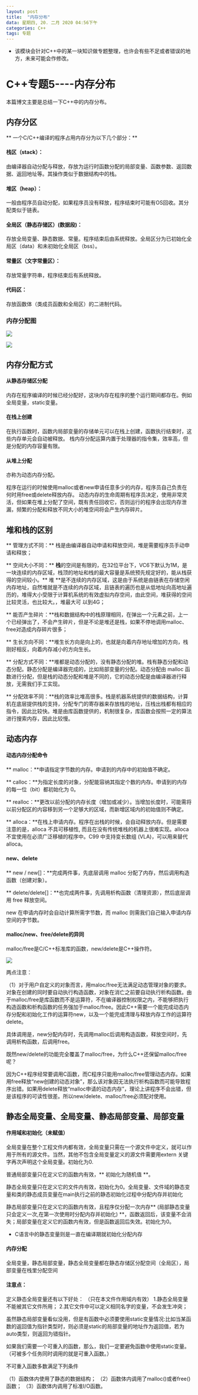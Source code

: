 ```yaml
---
layout: post
title:  "内存分布"
data: 星期四, 20. 二月 2020 04:56下午 
categories: C++
tags: 专题
---
```

* 该模块会针对C++中的某一块知识做专题整理，也许会有些不足或者错误的地方，未来可能会作修改。

# C++专题5----内存分布

本篇博文主要是总结一下C++中的内存分布。

## 内存分区
** 一个C/C++编译的程序占用内存分为以下几个部分：**

#### 栈区（stack）：
由编译器自动分配与释放，存放为运行时函数分配的局部变量、函数参数、返回数据、返回地址等。其操作类似于数据结构中的栈。

#### 堆区（heap）：
一般由程序员自动分配，如果程序员没有释放，程序结束时可能有OS回收。其分配类似于链表。

#### 全局区（静态存储区）(数据段)：
存放全局变量、静态数据、常量。程序结束后由系统释放。全局区分为已初始化全局区（data）和未初始化全局区（bss）。

#### 常量区（文字常量区）：
存放常量字符串，程序结束后有系统释放。

#### 代码区：
存放函数体（类成员函数和全局区）的二进制代码。

### 内存分配图

![](imgs/20200220-173033.png)

![](imgs/20200221-191525.png)

## 内存分配方式

#### 从静态存储区分配
内存在程序编译的时候已经分配好，这块内存在程序的整个运行期间都存在。例如全局变量，static变量。

#### 在栈上创建
在执行函数时，函数内局部变量的存储单元可以在栈上创建，函数执行结束时，这些内存单元会自动被释放。
栈内存分配运算内置于处理器的指令集，效率高，但是分配的内存容量有限。


#### 从堆上分配
亦称为动态内存分配。

程序在运行的时候使用malloc或者new申请任意多少的内存，程序员自己负责在何时用free或delete释放内存。
动态内存的生命周期有程序员决定，使用非常灵活，但如果在堆上分配了空间，既有责任回收它，否则运行的程序会出现内存泄漏，频繁的分配和释放不同大小的堆空间将会产生内存碎片。

## 堆和栈的区别
** 管理方式不同：** 栈是由编译器自动申请和释放空间，堆是需要程序员手动申请和释放；

** 空间大小不同：** **栈**的空间是有限的，在32位平台下，VC6下默认为1M，是一块连续的内存区域，栈顶的地址和栈的最大容量是系统预先规定好的，能从栈获得的空间较小。** 堆 **是不连续的内存区域，这是由于系统是由链表在存储空闲内存地址，自然堆就是不连续的内存区域，且链表的遍历也是从低地址向高地址遍历的，堆得大小受限于计算机系统的有效虚拟内存空间，由此空间，堆获得的空间比较灵活，也比较大。，堆最大可	以到4G；

** 能否产生碎片：**栈和数据结构中的栈原理相同，在弹出一个元素之前，上一个已经弹出了，不会产生碎片，但是不论是堆还是栈，如果不停地调用malloc、free对造成内存碎片很多；

** 生长方向不同：**堆生长方向是向上的，也就是向着内存地址增加的方向，栈刚好相反，向着内存减小的方向生长。

** 分配方式不同：**堆都是动态分配的，没有静态分配的堆。栈有静态分配和动态分配。静态分配是编译器完成的，比如局部变量的分配。动态分配由 malloc 函数进行分配，但是栈的动态分配和堆是不同的，它的动态分配是由编译器进行释放，无需我们手工实现。

** 分配效率不同：**栈的效率比堆高很多。栈是机器系统提供的数据结构，计算机在底层提供栈的支持，分配专门的寄存器来存放栈的地址，压栈出栈都有相应的指令，因此比较快。堆是由库函数提供的，机制很复杂，库函数会按照一定的算法进行搜索内存，因此比较慢。

##  动态内存
#### 动态内存分配命令
** malloc：**申请指定字节数的内存。申请到的内存中的初始值不确定。

** calloc：**为指定长度的对象，分配能容纳其指定个数的内存。申请到的内存的每一位（bit）都初始化为 0。

** realloc：**更改以前分配的内存长度（增加或减少）。当增加长度时，可能需将以前分配区的内容移到另一个足够大的区域，而新增区域内的初始值则不确定。

** alloca：**在栈上申请内存。程序在出栈的时候，会自动释放内存。但是需要注意的是，alloca 不具可移植性, 而且在没有传统堆栈的机器上很难实现。alloca 不宜使用在必须广泛移植的程序中。C99 中支持变长数组 (VLA)，可以用来替代 alloca。

#### new、delete
** new / new[]：**完成两件事，先底层调用 malloc 分配了内存，然后调用构造函数（创建对象）。

** delete/delete[]：**也完成两件事，先调用析构函数（清理资源），然后底层调用 free 释放空间。

new 在申请内存时会自动计算所需字节数，而 malloc 则需我们自己输入申请内存空间的字节数。

#### malloc/new、free/delete的异同
malloc/free是C/C++标准库的函数，new/delete是C++操作符。

![](imgs/20200221-184637.png)

>
两点注意：
>
（1）对于用户自定义的对象而言，用maloc/free无法满足动态管理对象的要求。对象在创建的同时要自动执行构造函数，对象在消亡之前要自动执行析构函数。由于malloc/free是库函数而不是运算符，不在编译器控制权限之内，不能够把执行构造函数和析构函数的任务强加于malloc/free。因此C++需要一个能完成动态内存分配和初始化工作的运算符new，以及一个能完成清理与释放内存工作的运算符delete。
>>
具体调用是，new分配内存时，先调用malloc后调用构造函数，释放空间时，先调用析构函数，后调用free。
>
既然new/delete的功能完全覆盖了malloc/free，为什么C++还保留malloc/free呢？
>>
因为C++程序经常要调用C函数，而C程序只能用malloc/free管理动态内存。如果用free释放“new创建的动态对象”，那么该对象因无法执行析构函数而可能导致程序出错。如果用delete释放“malloc申请的动态内存”，理论上讲程序不会出错，但是该程序的可读性很差。所以new/delete、malloc/free必须配对使用。



## 静态全局变量、全局变量、静态局部变量、局部变量

#### 作用域和初始化（未赋值）
全局变量在整个工程文件内都有效，全局变量只需在一个源文件中定义，就可以作用于所有的源文件。当然，其他不包含全局变量定义的源文件需要用extern 关键字再次声明这个全局变量。初始化为0.

普通局部变量只在定义它的函数内有效，** 初始化为随机值 **。

静态全局变量只在定义它的文件内有效，初始化为0。全局变量、文件域的静态变量和类的静态成员变量在main执行之前的静态初始化过程中分配内存并初始化

静态局部变量只在定义它的函数内有效，且程序仅分配一次内存** (局部静态变量只会定义一次,在第一次使用时分配内存并初始化) **，函数返回后，该变量不会消失；局部变量在定义它的函数内有效，但是函数返回后失效。初始化为0。

* C语言中的静态变量则是一直在编译期就初始化分配内存
#### 内存分配
全局变量，静态局部变量，静态全局变量都在静态存储区分配空间（全局区），局部变量在栈里分配空间

#### 注意点：

定义静态全局变量还有以下好处： （只在本文件作用域内有效）
1.静态全局变量不能被其它文件所用；
2.其它文件中可以定义相同名字的变量，不会发生冲突；

虽然静态局部变量看似没用，但是有函数中必须要使用static变量情况:比如当某函数的返回值为指针类型时，则必须是static的局部变量的地址作为返回值，若为auto类型，则返回为错指针。

如果我们需要一个可重入的函数，那么，我们一定要避免函数中使用static变量。（可被多个任务同时调用的就是可重入函数。）
>
不可重入函数多数满足下列条件
>
（1）函数体内使用了静态的数据结构；
（2）函数体内调用了malloc()或者free()函数；
（3）函数体内调用了标准I/O函数。